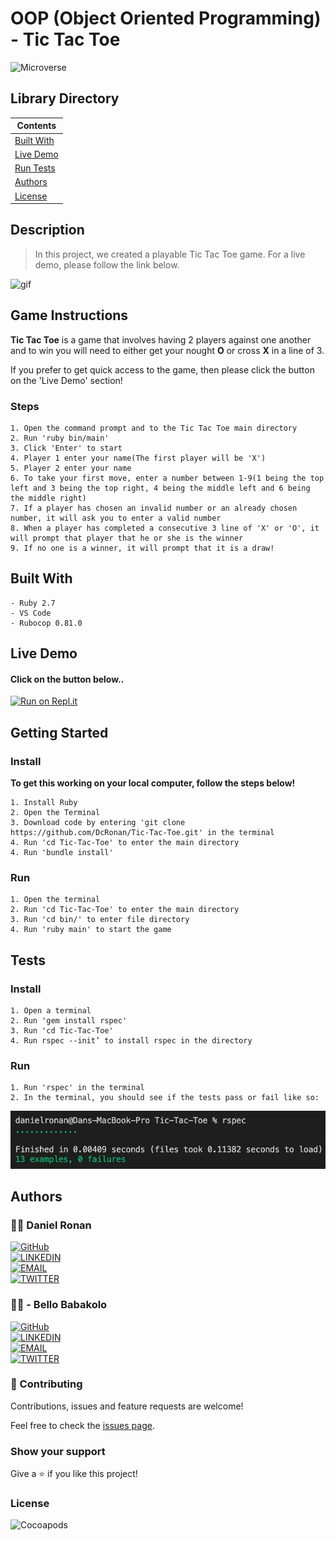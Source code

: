 # OOP (Object Oriented Programming) - Tic Tac Toe
![Microverse](https://img.shields.io/badge/-Microverse-6F23FF?style=for-the-badge)
## Library Directory
 
| Contents        |
| ------------- |
| [Built With](#built-with) |
| [Live Demo](#live-demo) |
| [Run Tests](#run-tests) |
| [Authors](#authors) | 
| [License](#license) | 

## Description
> In this project, we created a playable Tic Tac Toe game. For a live demo, please follow the link below.

![gif](https://media.giphy.com/media/Yj97rLWiH29Hi/source.gif)

## Game Instructions

**Tic Tac Toe** is a game that involves having 2 players against one another and to win you will need to either get your nought **O** or cross **X** in a line of 3.

If you prefer to get quick access to the game, then please click the button on the 'Live Demo' section!

### Steps

```
1. Open the command prompt and to the Tic Tac Toe main directory
2. Run 'ruby bin/main'
3. Click 'Enter' to start
4. Player 1 enter your name(The first player will be 'X')
5. Player 2 enter your name
6. To take your first move, enter a number between 1-9(1 being the top left and 3 being the top right, 4 being the middle left and 6 being the middle right)
7. If a player has chosen an invalid number or an already chosen number, it will ask you to enter a valid number
8. When a player has completed a consecutive 3 line of 'X' or 'O', it will prompt that player that he or she is the winner
9. If no one is a winner, it will prompt that it is a draw!
```

## Built With
```
- Ruby 2.7
- VS Code
- Rubocop 0.81.0
```

## Live Demo

#### Click on the button below..

[![Run on Repl.it](https://repl.it/badge/github/DcRonan/Tic-Tac-Toe)](https://repl.it/github/DcRonan/Tic-Tac-Toe)

## Getting Started

### Install
**To get this working on your local computer, follow the steps below!**

```
1. Install Ruby
2. Open the Terminal
3. Download code by entering 'git clone https://github.com/DcRonan/Tic-Tac-Toe.git' in the terminal
4. Run 'cd Tic-Tac-Toe' to enter the main directory
4. Run 'bundle install'
```
### Run
```
1. Open the terminal
2. Run 'cd Tic-Tac-Toe' to enter the main directory
3. Run 'cd bin/' to enter file directory
4. Run 'ruby main' to start the game
```

## Tests

### Install
```
1. Open a terminal
2. Run 'gem install rspec'
3. Run 'cd Tic-Tac-Toe'
4. Run rspec --init’ to install rspec in the directory
```

### Run
```
1. Run 'rspec' in the terminal
2. In the terminal, you should see if the tests pass or fail like so:
```

![img](./assets/passed-sc.png)

## Authors

### 👨‍💻 Daniel Ronan
[![GitHub](https://img.shields.io/badge/-GitHub-000?style=for-the-badge&logo=GitHub&logoColor=white)](https://github.com/DcRonan) <br>
[![LINKEDIN](https://img.shields.io/badge/-LINKEDIN-0077B5?style=for-the-badge&logo=Linkedin&logoColor=white)](https://www.linkedin.com/in/danronan10/) <br>
[![EMAIL](https://img.shields.io/badge/-EMAIL-D14836?style=for-the-badge&logo=Mail.Ru&logoColor=white)](mailto:danielconnorronan@gmail.com) <br>
[![TWITTER](https://img.shields.io/badge/-TWITTER-1DA1F2?style=for-the-badge&logo=Twitter&logoColor=white)](https://twitter.com/dc_ronan)

### 👨‍💻 - Bello Babakolo

[![GitHub](https://img.shields.io/badge/-GitHub-000?style=for-the-badge&logo=GitHub&logoColor=white)](https://github.com/belsman) <br>
[![LINKEDIN](https://img.shields.io/badge/-LINKEDIN-0077B5?style=for-the-badge&logo=Linkedin&logoColor=white)](https://www.linkedin.com/in/bello-babakolo-b23b17145) <br>
[![EMAIL](https://img.shields.io/badge/-EMAIL-D14836?style=for-the-badge&logo=Mail.Ru&logoColor=white)](mailto:fleetbeekay@gmail.com) <br>
[![TWITTER](https://img.shields.io/badge/-TWITTER-1DA1F2?style=for-the-badge&logo=Twitter&logoColor=white)](https://twitter.com/d_belsman)

### 🤝 Contributing

Contributions, issues and feature requests are welcome!

Feel free to check the [issues page](https://github.com/DcRonan/Tic-Tac-Toe/issues).

### Show your support

Give a ⭐️ if you like this project!

### License

![Cocoapods](https://img.shields.io/cocoapods/l/AFNetworking?color=red&style=for-the-badge)
